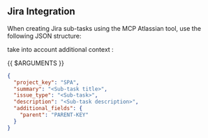 ## Jira Integration

When creating Jira sub-tasks using the MCP Atlassian tool, use the following JSON structure:

take into account additional context :

{{ $ARGUMENTS }}

```json
{
  "project_key": "SPA",
  "summary": "<Sub-task title>",
  "issue_type": "<Sub-task>",
  "description": "<Sub-task description>",
  "additional_fields": {
    "parent": "PARENT-KEY"
  }
}
```
